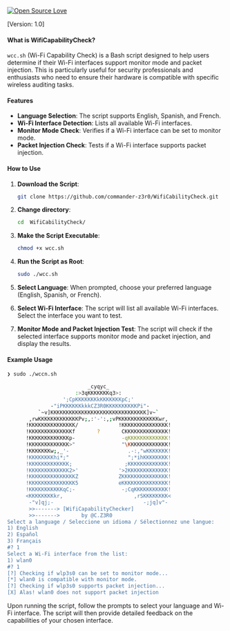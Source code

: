 [![Open Source Love](https://badges.frapsoft.com/os/v1/open-source.svg?v=102)](https://github.com/commander-z3r0?tab=repositories) 

[Version: 1.0]

#### What is WifiCapabilityCheck?

`wcc.sh` (Wi-Fi Capability Check) is a Bash script designed to help users determine if their Wi-Fi interfaces support monitor mode and packet injection. This is particularly useful for security professionals and enthusiasts who need to ensure their hardware is compatible with specific wireless auditing tasks.

#### Features

- **Language Selection**: The script supports English, Spanish, and French.
- **Wi-Fi Interface Detection**: Lists all available Wi-Fi interfaces.
- **Monitor Mode Check**: Verifies if a Wi-Fi interface can be set to monitor mode.
- **Packet Injection Check**: Tests if a Wi-Fi interface supports packet injection.

#### How to Use

1. **Download the Script**:
   ```bash
   git clone https://github.com/commander-z3r0/WifiCabilityCheck.git
   ```

2. **Change directory**: 
   ```bash
   cd  WifiCabilityCheck/ 
   ```
3. **Make the Script Executable**: 
   ```bash
   chmod +x wcc.sh
   ```

3. **Run the Script as Root**: 
   ```bash
   sudo ./wcc.sh
   ```

4. **Select Language**: When prompted, choose your preferred language (English, Spanish, or French).

5. **Select Wi-Fi Interface**: The script will list all available Wi-Fi interfaces. Select the interface you want to test.

6. **Monitor Mode and Packet Injection Test**: The script will check if the selected interface supports monitor mode and packet injection, and display the results.

#### Example Usage

```bash
❯ sudo ./wccn.sh

                          _cyqyc_
                      :>3qKKKKKKKq3>:
                  ';CpKKKKKKKkKKKKKKKpC;'
              -"iPKKKKKKkkkCZ3R0KKKKKKKKKKPi"-
          `~v]KKKKKKKKKKKKKKKKKKKKKKKKKKKKKKK]v~`
       ,rwKKKKKKKKKKKKKPv;,:'-':,;vPKKKKKKKKKKKKKwr,
      !KKKKKKKKKKKKKKK/             !KKKKKKKKKKKKKKK!
      !KKKKKKKKKKKKKKf       ?       CKKKKKKKKKKKKKK!
      !KKKKKKKKKKKKKp-               -qKKKKKKKKKKKKK!
      !KKKKKKKKKKKKK>"               "\KKKKKKKKKKKKK!
      !KKKKKKKw;,_'-                   .-:,"wKKKKKKK!
      !KKKKKKKKhi*;"                   ";*ihKKKKKKKK!
      !KKKKKKKKKKKKK;                 ;KKKKKKKKKKKKK!
      !KKKKKKKKKKKKK2>'             '>2KKKKKKKKKKKKK!
      !KKKKKKKKKKKKKKKZ             ZKKKKKKKKKKKKKKK!
      !KKKKKKKKKKKKKKK5             eKKKKKKKKKKKKKKK!
      !KKKKKKKKKKKqC;-               -;CqKKKKKKKKKKK!
      <KKKKKKKKkr,                       ,rSKKKKKKKK<
       -"v]qj;-                             -;jq]v"-
       >>-------> [WifiCapabilityChecker]
       >>------->       by @C.Z3R0
Select a language / Seleccione un idioma / Sélectionnez une langue:
1) English
2) Español
3) Français
#? 1
Select a Wi-Fi interface from the list:
1) wlan0
#? 1
[?] Checking if wlp3s0 can be set to monitor mode...
[*] wlan0 is compatible with monitor mode.
[?] Checking if wlp3s0 supports packet injection...
[X] Alas! wlan0 does not support packet injection
```

Upon running the script, follow the prompts to select your language and Wi-Fi interface. The script will then provide detailed feedback on the capabilities of your chosen interface.
